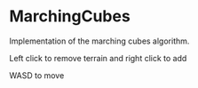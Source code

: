 # MarchingCubes
Implementation of the marching cubes algorithm. 

Left click to remove terrain and right click to add

WASD to move
